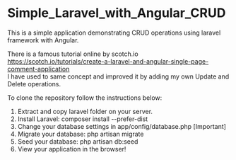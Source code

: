 # Simple_Laravel_with_Angular_CRUD
This is a simple application demonstrating CRUD operations using laravel framework with Angular.

There is a famous tutorial online by scotch.io https://scotch.io/tutorials/create-a-laravel-and-angular-single-page-comment-application <br/>
I have used to same concept and improved it by adding my own Update and Delete operations.

To clone the repository follow the instructions below: <br/>
1. Extract and copy laravel folder on your server. <br/>
2. Install Laravel: composer install --prefer-dist <br/>
3. Change your database settings in app/config/database.php [Important] <br/>
4. Migrate your database: php artisan migrate <br/>
5. Seed your database: php artisan db:seed <br/>
6. View your application in the browser!  

